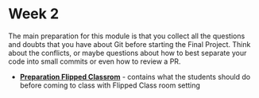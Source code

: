 # Week 2

The main preparation for this module is that you collect all the questions and doubts that you have about Git before starting the Final Project. Think about the conflicts, or maybe questions about how to best separate your code into small commits or even how to review a PR.

 - **[Preparation Flipped Classrom](/week2/preparation_flipped_classroom.md)** - contains what the students should do before coming to class with Flipped Class room setting






